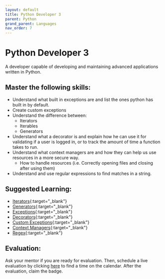 ```yaml
---
layout: default
title: Python Developer 3
parent: Python
grand_parent: Languages
nav_order: 7
---
```

# Python Developer 3

A developer capable of developing and maintaining advanced applications written in Python.

## Master the following skills:

- Understand what built in exceptions are and list the ones python has built in by default.
- Create custom exceptions
- Understand the difference between:
  - Iterators
  - Iterables
  - Generators
- Understand what a decorator is and explain how he can use it for validating if a user is logged in, or to track the amount of time a function takes to run.
- Understand what context managers are and how they can help us use resources in a more secure way.
  - How to handle resources (i.e. Correctly opening files and closing after using them)
- Understand and use regular expressions to find matches in a string.

## Suggested Learning:

- [Iterators](https://www.programiz.com/python-programming/iterator){:target="\_blank"}
- [Generators](https://www.programiz.com/python-programming/generator){:target="\_blank"}
- [Exceptions](https://www.programiz.com/python-programming/exceptions){:target="\_blank"}
- [Decorators](https://www.programiz.com/python-programming/decorator){:target="\_blank"}
- [Custom Exceptions](https://www.programiz.com/python-programming/user-defined-exception){:target="\_blank"}
- [Context Managers](https://dbader.org/blog/python-context-managers-and-with-statement){:target="\_blank"}
- [Regex](https://www.programiz.com/python-programming/regex){:target="\_blank"}

## Evaluation:

Ask your mentor if you are ready for evaluation. Then, schedule a live evaluation by clicking [here](https://api.logro.io/widget/appointment/codex-evals/full-stack) to find a time on the calendar. After the evaluation, claim the badge.
